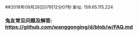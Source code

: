 ##2018年09月28日07时12分07秒 新址: 159.65.115.224
### 兔友常见问题及解答: https://github.com/wanggonging/d/blob/w/FAQ.md
